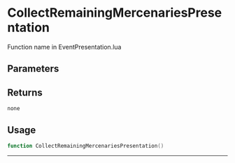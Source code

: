 # CollectRemainingMercenariesPresentation
Function name in EventPresentation.lua
## Parameters

## Returns
`none`
## Usage
```lua
function CollectRemainingMercenariesPresentation()
```
---
